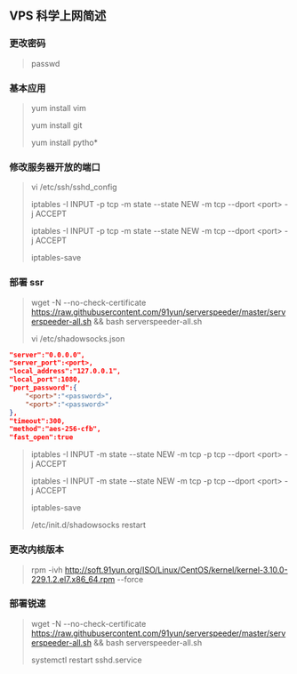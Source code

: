 ## VPS 科学上网简述

### 更改密码

> passwd

### 基本应用

> yum install vim
>
> yum install git
>
> yum install pytho*

### 修改服务器开放的端口

> vi /etc/ssh/sshd_config
>
> iptables -I INPUT -p tcp -m state --state NEW -m tcp --dport \<port\> -j ACCEPT
>
> iptables -I INPUT -p tcp -m state --state NEW -m tcp --dport \<port\> -j ACCEPT
>
> iptables-save

### 部署 ssr

> wget -N --no-check-certificate https://raw.githubusercontent.com/91yun/serverspeeder/master/serverspeeder-all.sh && bash serverspeeder-all.sh
>
> vi /etc/shadowsocks.json

```json
"server":"0.0.0.0",
"server_port":<port>,
"local_address":"127.0.0.1",
"local_port":1080,
"port_password":{
    "<port>":"<password>",
    "<port>":"<password>"
},
"timeout":300,
"method":"aes-256-cfb",
"fast_open":true
```

> iptables -I INPUT -m state --state NEW -m tcp -p tcp --dport \<port\> -j ACCEPT
>
> iptables -I INPUT -m state --state NEW -m tcp -p tcp --dport \<port\> -j ACCEPT
>
> iptables-save
>
> /etc/init.d/shadowsocks restart


### 更改内核版本

> rpm -ivh http://soft.91yun.org/ISO/Linux/CentOS/kernel/kernel-3.10.0-229.1.2.el7.x86_64.rpm --force

### 部署锐速

> wget -N --no-check-certificate https://raw.githubusercontent.com/91yun/serverspeeder/master/serverspeeder-all.sh && bash serverspeeder-all.sh
>
> systemctl restart sshd.service
